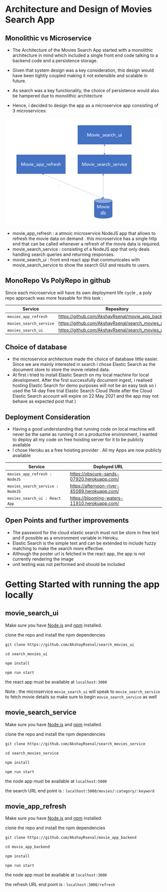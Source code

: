 # Architecture and Design of Movies Search App

## Monolithic vs Microservice
- The Architecture of the Movies Search App started with a monolithic architecture in mind which included a single front end code talking to a backend code and a persistence storage. 
- Given that system design was a key consideration, this design would have been tightly coupled making it not extensible and scalable in future.
- As search was a key functionality, the choice of persistence would also be hampered due to monolithic architecture


- Hence, i decided to design the app as a microservice app consisting of 3 microservices:

![architecture](architecture/CAPTURE.PNG)

  - movie_app_refresh : a atmoic microservice NodeJS app that allows to refresh the movie data on demand . this microservice has a single http end that can be called whenever a refresh of the movie data is required.
  - movie_search_service : consisting of a NodeJS app that only deals handling search queries and returning responses.
  - movie_search_ui : front end react app that communicates with movie_search_service to show the search GUI and results to users.



  ## MonoRepo Vs PolyRepo in github
  Since each microservice will have its own deployment life cycle , a poly repo approach was more feasable for this task :

  | Service                 | Repository                                                                                                                                                                                                                                                  |  |       |   |
| -------------------- | ------------------------------------------------------------------------------------------------------------------------------------------------------------------------------------------------------------------------------------------------------------ | --------- | --------- | ------------- |
| `movies_app_refresh`         | https://github.com/AkshayRsenal/movie_app_backend                                                                                                                                                                                       |     |   |             |
| `movies_search_service` | https://github.com/AkshayRsenal/search_movies_service                                                                                         |    |  |         |
| `movies_search_ui`  | https://github.com/AkshayRsenal/search_movies_ui |    |   |             |


## Choice of database 
- the microservice architecture made the choice of database little easier. Since we are mainly interested in search i chose Elastic Search as the document store to store the movie related data. 
- At first i tried to install Elastic Search on my local machine for local development. After the first successfully document ingest, i realised hosting Elastic Search for demo purposes will not be an easy task so i used the 14-day free trial Elastic Search Cloud (Note after the Cloud Elastic Search account will expire on 22 May 2021 and the app may not behave as expected post that )

## Deployment Consideration 
- Having a good understanding that running code on local machine will never be the same as running it on a productive environment, I wanted to deploy all my code on free hoisting server for it to be publicly available 
- I chose Heroku as a free hoisting provider . All my Apps are now publicly available


 | Service                 | Deployed URL                                                                                                                                                                                                                                                  |  |       |   |
| -------------------- | ------------------------------------------------------------------------------------------------------------------------------------------------------------------------------------------------------------------------------------------------------------ | --------- | --------- | ------------- |
| `movies_app_refresh : NodeJS`        | https://obscure-sands-07920.herokuapp.com/                                                                                                                                                                                      |     |   |             |
| `movies_search_service : NodeJS ` | https://afternoon-river-45089.herokuapp.com/                                                                                         |    |  |         |
| `movies_search_ui : React App`  | https://blooming-waters-11910.herokuapp.com/ |    |   |             |



## Open Points and further improvements
- The password for the cloud elastic search must not be store in free text and if possible as a environment variable in Heroku.
- Elastic Search is the simple text and can be extended to include fuzzy matching to make the search more effective.
- Although the poster url is fetched in the react app, the app is not currently rendering the image
- unit testing was not performed and should be included


# Getting Started with running the app locally

## movie_search_ui


Make sure you have [Node.js](https://nodejs.org/en/) and [npm](https://www.npmjs.com/get-npm) installed. 

clone the repo and install the npm dependencies
```
git clone https://github.com/AkshayRsenal/search_movies_ui
```
```
cd search_movies_ui
```
```
npm install
```
```
npm run start
```

the react app must be available at `localhost:3000`

Note : the microservice `movie_search_ui` will speak to `movie_search_service` to fetch movie details so make sure to begin `movie_search_service` as well

## movie_search_service


Make sure you have [Node.js](https://nodejs.org/en/) and [npm](https://www.npmjs.com/get-npm) installed. 

clone the repo and install the npm dependencies
```
git clone https://github.com/AkshayRsenal/search_movies_service
```
```
cd search_movies_service
```
```
npm install
```
```
npm run start
```

the node app must be available at `localhost:5000`

the search URL end point is :   `localhost:5000/movies/:category/:keyword`

## movie_app_refresh


Make sure you have [Node.js](https://nodejs.org/en/) and [npm](https://www.npmjs.com/get-npm) installed. 

clone the repo and install the npm dependencies
```
git clone https://github.com/AkshayRsenal/movie_app_backend
```
```
cd movie_app_backend
```
```
npm install
```
```
npm run start
```

the node app must be available at `localhost:3000`

the refresh URL end point is :   `localhost:3000/refresh`


